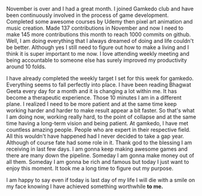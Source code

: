 November is over and I had a great month. I joined Gamkedo club and have been continuously involved in the process of game
development. Completed some awesome courses by Udemy then pixel art animation and music creation. Made 137 contributions in November
and now I need to make 145 more contributions this month to reach 1000 commits on github. Well, I am doing everything that I 
always dreamed of doing and life couldn't be better. Although yes I still need to figure out how to make a living and I think
it is super important to me now. I love attending weekly meeting and being accountable to someone else has surely improved my productivity around 10 folds. 

I have already completed the weekly target I set for this week for gamkedo. Everything seems to 
fall perfectly into place. I have been reading Bhagwat Geeta every day for a month and it is changing a lot within me. It
has become a therapeutic experience. Those 10 minutes I am in a different plane. I realized I need to be more patient and at the same time keep working harder and harder to make result appear a bit
faster. So that's what I am doing now, working really hard, to the point of collapse and at the same time having a long-term vision and
being patient. At gamkedo, I have met countless amazing people. People who are expert in their respective field.
All this wouldn't have happened had I never decided to take a gap year. Although of course fate had some role in it. Thank god to 
the blessing I am receiving in last few days.  I am gonna keep making
awesome games and there are many down the pipeline. Someday I am gonna make money out of all them. Someday I am gonna be rich and
famous but today I just want to enjoy this moment. It took me a long time to figure out my purpose. 

I am happy to say even if today is last day of my life I will die with a smile on my face knowing I have achieved something worthwhile __to me.__
